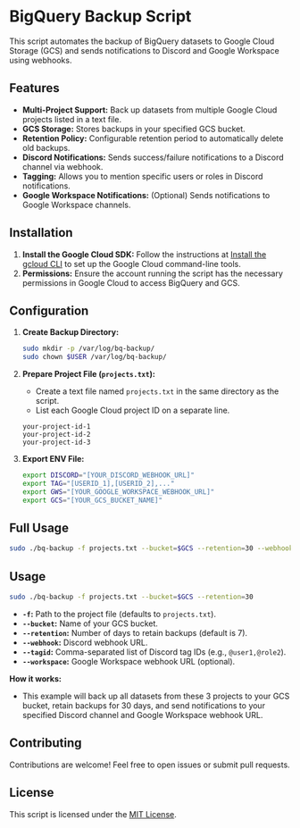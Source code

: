 # BigQuery Backup Script

This script automates the backup of BigQuery datasets to Google Cloud Storage (GCS) and sends notifications to Discord and Google Workspace using webhooks.

## Features

* **Multi-Project Support:** Back up datasets from multiple Google Cloud projects listed in a text file.
* **GCS Storage:** Stores backups in your specified GCS bucket.
* **Retention Policy:**  Configurable retention period to automatically delete old backups.
* **Discord Notifications:** Sends success/failure notifications to a Discord channel via webhook.
* **Tagging:**  Allows you to mention specific users or roles in Discord notifications.
* **Google Workspace Notifications:**  (Optional) Sends notifications to Google Workspace channels.

## Installation

1. **Install the Google Cloud SDK:** Follow the instructions at [Install the gcloud CLI](https://cloud.google.com/sdk/docs/install) to set up the Google Cloud command-line tools.
2. **Permissions:** Ensure the account running the script has the necessary permissions in Google Cloud to access BigQuery and GCS.

## Configuration

1. **Create Backup Directory:**

   ```bash
   sudo mkdir -p /var/log/bq-backup/
   sudo chown $USER /var/log/bq-backup/
   ```
   
2. **Prepare Project File (`projects.txt`):**

    * Create a text file named `projects.txt` in the same directory as the script.
    * List each Google Cloud project ID on a separate line.

    ```
    your-project-id-1
    your-project-id-2
    your-project-id-3
    ```
3. **Export ENV File:**
    ```bash
    export DISCORD="[YOUR_DISCORD_WEBHOOK_URL]"
    export TAG="[USERID_1],[USERID_2],..."
    export GWS="[YOUR_GOOGLE_WORKSPACE_WEBHOOK_URL]"
    export GCS="[YOUR_GCS_BUCKET_NAME]"

    ```

## Full Usage

```bash
sudo ./bq-backup -f projects.txt --bucket=$GCS --retention=30 --webhook=$DISCORD --tagid=$TAG --workspace=$GWS
```

## Usage

```bash
sudo ./bq-backup -f projects.txt --bucket=$GCS --retention=30
```

* **`-f`:** Path to the project file (defaults to `projects.txt`).
* **`--bucket`:** Name of your GCS bucket.
* **`--retention`:** Number of days to retain backups (default is 7).
* **`--webhook`:** Discord webhook URL.
* **`--tagid`:** Comma-separated list of Discord tag IDs (e.g., `@user1,@role2`).
* **`--workspace`:** Google Workspace webhook URL (optional).

**How it works:**

- This example will back up all datasets from these 3 projects to your GCS bucket, retain backups for 30 days, and send notifications to your specified Discord channel and Google Workspace webhook URL.

## Contributing

Contributions are welcome! Feel free to open issues or submit pull requests.

## License

This script is licensed under the [MIT License](LICENSE).
